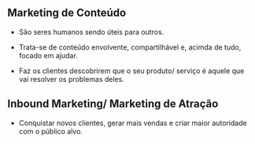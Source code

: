## Marketing de Conteúdo

* São seres humanos sendo úteis para outros. 

* Trata-se de conteúdo envolvente, compartilhável e, acimda de tudo, focado em ajudar.

* Faz os clientes descobrirem que o seu produto/ serviço é aquele que vai resolver os problemas deles.

## Inbound Marketing/ Marketing de Atração

* Conquistar novos clientes, gerar mais vendas e criar maior autoridade com o público alvo.